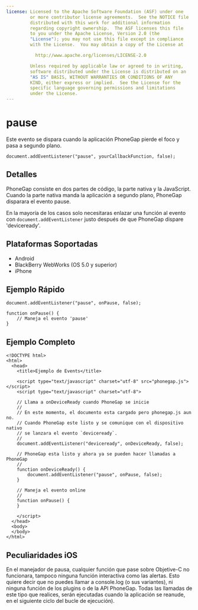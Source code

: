 ```yaml
---
license: Licensed to the Apache Software Foundation (ASF) under one
         or more contributor license agreements.  See the NOTICE file
         distributed with this work for additional information
         regarding copyright ownership.  The ASF licenses this file
         to you under the Apache License, Version 2.0 (the
         "License"); you may not use this file except in compliance
         with the License.  You may obtain a copy of the License at

           http://www.apache.org/licenses/LICENSE-2.0

         Unless required by applicable law or agreed to in writing,
         software distributed under the License is distributed on an
         "AS IS" BASIS, WITHOUT WARRANTIES OR CONDITIONS OF ANY
         KIND, either express or implied.  See the License for the
         specific language governing permissions and limitations
         under the License.
---
```


pause
===========

Este evento se dispara cuando la aplicación PhoneGap pierde el foco y pasa a segundo plano.

    document.addEventListener("pause", yourCallbackFunction, false);

Detalles
-------

PhoneGap consiste en dos partes de código, la parte nativa y la JavaScript. Cuando la parte nativa manda la aplicación a segundo plano, PhoneGap disparara el evento pause.

En la mayoría de los casos solo necesitaras enlazar una función al evento con `document.addEventListener` justo después de que PhoneGap dispare 'deviceready'.

Plataformas Soportadas
----------------------

- Android
- BlackBerry WebWorks (OS 5.0 y superior)
- iPhone

Ejemplo Rápido
--------------

    document.addEventListener("pause", onPause, false);

    function onPause() {
        // Maneja el evento 'pause'
    }

Ejemplo Completo
----------------

    <!DOCTYPE html>
    <html>
      <head>
        <title>Ejemplo de Events</title>

        <script type="text/javascript" charset="utf-8" src="phonegap.js"></script>
        <script type="text/javascript" charset="utf-8">

        // Llama a onDeviceReady cuando PhoneGap se inicie
        //
        // En este momento, el documento esta cargado pero phonegap.js aun no.
        // Cuando PhoneGap este listo y se comunique con el dispositivo nativo
        // se lanzara el evento `deviceready`.
        // 
        document.addEventListener("deviceready", onDeviceReady, false);

        // PhoneGap esta listo y ahora ya se pueden hacer llamadas a PhoneGap
        //
        function onDeviceReady() {
		    document.addEventListener("pause", onPause, false);
        }

        // Maneja el evento online
        //
        function onPause() {
        }
        
        </script>
      </head>
      <body>
      </body>
    </html>

Peculiaridades iOS
------------------
En el manejador de pausa, cualquier función que pase sobre Objetive-C no funcionara, tampoco ninguna función interactiva como las alertas. Esto quiere decir que no puedes llamar a console.log (o sus variantes), ni ninguna función de los plugins o de la API PhoneGap. Todas las llamadas de este tipo que realices, serán ejecutadas cuando la aplicación se reanude, en el siguiente ciclo del bucle de ejecución).
